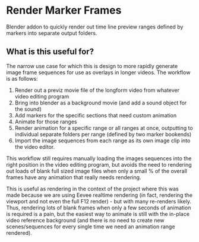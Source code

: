 # Render Marker Frames

Blender addon to quickly render out time line preview ranges defined by markers into separate output folders.


## What is this useful for?

The narrow use case for which this is design to more rapidly generate image frame sequences for use as overlays in longer videos. The workflow is as follows:

1) Render out a previz movie file of the longform video from whatever video editing program
2) Bring into blender as a background movie (and add a sound object for the sound)
3) Add markers for the specific sections that need custom animation
4) Animate for those ranges
5) Render animation for a specific range or all ranges at once, outputting to individual separate folders per range (defined by two marker bookends)
6) Import the image sequences from each range as its own image clip into the video editor.

This workflow still requires manually loading the images sequences into the right position in the video editing program, but avoids the need to rendering out loads of blank full sized image files when only a small % of the overall frames have any animation that really needs rendering.

This is useful as rendering in the context of the project where this was made because we are using Eevee realtime rendering (in fact, rendering the viewport and not even the full F12 render) - but with many re-renders likely. Thus, rendering lots of blank frames when only a few seconds of animation is required is a pain, but the easiest way to animate is still with the in-place video reference background (and there is no need to create new scenes/sequences for every single time we need an animation range rendered).
